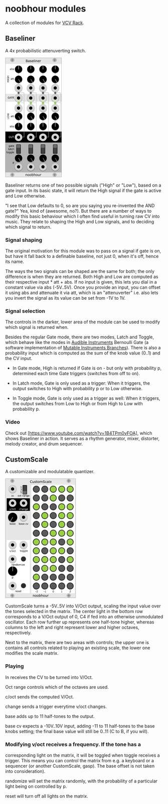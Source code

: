 # noobhour modules
A collection of modules for [VCV Rack](https://github.com/VCVRack/Rack).

## Baseliner
A 4x probabilistic attenuverting switch. 

![Baseliner](./doc/Baseliner.png)

Baseliner returns one of two possible signals ("High" or "Low"), based
on a gate input. In its basic state, it will return the High signal if
the gate is active and Low otherwise. 

"I see that Low defaults to 0, so are you saying you re-invented the
AND gate?" Yea, kind of (awesome, no?). But there are a number of ways
to modify this basic behaviour which I often find useful in turning
raw CV into music. They relate to shaping the High and Low signals,
and to deciding which signal to return.

### Signal shaping 

The original motivation for this module was to pass on a signal if
gate is on, but have it fall back to a definable baseline, not just 0,
when it's off, hence its name. 

The ways the two signals can be shaped are the same for both; the only
difference is when they are returned. Both High and Low are computed
as their respective input * att + abs. If no input is given, this
lets you dial in a constant value via abs (-5V..5V).  Once you provide
an input, you can offset it using abs and attenuate it via att, which
is an "attenuverter" i.e. also lets you invert the signal as its value
can be set from -1V to 1V.


### Signal selection

The controls in the darker, lower area of the module can be used to
modify which signal is returned when.

Besides the regular Gate mode, there are two modes, Latch and Toggle,
which behave like the modes in
[Audible Instruments](https://github.com/VCVRack/AudibleInstruments)
Bernoulli Gate (a software implementation of
[Mutable Instruments Branches](https://mutable-instruments.net/modules/branches/)).
There is also a probability input which is computed as the sum of the
knob value (0..1) and the CV input.

- In Gate mode, High is returned if Gate is on - but only with
  probability p, determined each time Gate triggers (switches from off
  to on).

- In Latch mode, Gate is only used as a trigger: When it triggers, the
  output switches to High with probability p or to Low otherwise.

- In Toggle mode, Gate is only used as a trigger as well: When it
  triggers, the output switches from Low to High or from High to
  Low with probability p.


### Video

Check out [https://www.youtube.com/watch?v=1B4TPm0vFOA], which shows
Baseliner in action. It serves as a rhythm generator, mixer,
distorter, melody creator, and drum sequencer.

## CustomScale
A customizable and modulatable quantizer.

![CustomScale](./doc/CustomScale.png)

CustomScale turns a -5V..5V into V/Oct output, scaling the input value
over the tones selected in the matrix. The center light in the bottom
row corresponds to a V/Oct output of 0, C4 if fed into an otherwise
unmodulated oscillator. Each row further up represents one half-tone
higher, whereas columns to the left and right represent lower and
higher octaves, respectively.

Next to the matrix, there are two areas with controls; the upper one
is contains all controls related to playing an existing scale, the
lower one modifies the scale matrix.

### Playing
In receives the CV to be turned into V/Oct. 

Oct range controls which of the octaves are used.

c/oct sends the computed V/Oct.

change sends a trigger everytime v/oct changes.

base adds up to 11 half-tones to the output.

base cv expects a -10V..10V input, adding -11 to 11 half-tones to the
base knobs setting; the final base value will still be 0..11 (C to B,
if you will).

### Modifying v/oct receives a frequency. If the tone has a
corresponding light on the matrix, it will be toggled when toggle
receives a trigger. This means you can control the matrix from e.g. a
keyboard or a sequencer (or another CustomScale, gasp). The base
offset is not taken into consideration).

randomize will set the matrix randomly, with the probability of a
particular light being on controlled by p.

reset will turn off all lights on the matrix. 











